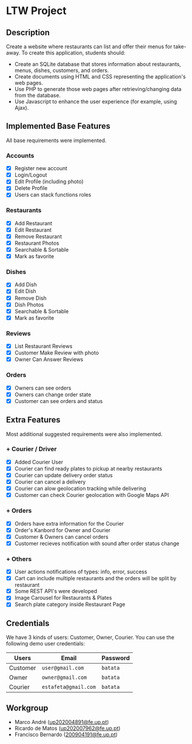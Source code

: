# LTW Project

## Description

Create a website where restaurants can list and offer their menus for take-away. To create this application, students should:

- Create an SQLite database that stores information about restaurants, menus, dishes, customers, and orders.
- Create documents using HTML and CSS representing the application's web pages.
- Use PHP to generate those web pages after retrieving/changing data from the database.
- Use Javascript to enhance the user experience (for example, using Ajax).

## Implemented Base Features

All base requirements were implemented.

### Accounts

- [x] Register new account
- [x] Login/Logout
- [x] Edit Profile (including photo)
- [x] Delete Profile
- [x] Users can stack functions roles

### Restaurants

- [x] Add Restaurant
- [x] Edit Restaurant
- [x] Remove Restaurant
- [x] Restaurant Photos
- [x] Searchable & Sortable
- [x] Mark as favorite

### Dishes

- [x] Add Dish
- [x] Edit Dish
- [x] Remove Dish
- [x] Dish Photos
- [x] Searchable & Sortable
- [x] Mark as favorite

### Reviews

- [x] List Restaurant Reviews
- [x] Customer Make Review with photo
- [x] Owner Can Answer Reviews

### Orders

- [x] Owners can see orders
- [x] Owners can change order state
- [x] Customer can see orders and status

## Extra Features

Most additional suggested requirements were also implemented.

### + Courier / Driver

- [x] Added Courier User
- [x] Courier can find ready plates to pickup at nearby restaurants
- [x] Courier can update delivery order status
- [x] Courier can cancel a delivery
- [x] Courier can alow geolocation tracking while delivering
- [x] Customer can check Courier geolocation with Google Maps API

### + Orders

- [x] Orders have extra information for the Courier
- [x] Order's Kanbord for Owner and Courier
- [x] Customer & Owners can cancel orders
- [x] Customer recieves notification with sound after order status change

### + Others

- [x] User actions notifications of types: info, error, success
- [x] Cart can include multiple restaurants and the orders will be split by restaurant
- [x] Some REST API's were developed
- [x] Image Carousel for Restaurants & Plates
- [x] Search plate category inside Restaurant Page

## Credentials

We have 3 kinds of users: Customer, Owner, Courier.
You can use the following demo user credentials:

| Users    | Email                    | Password     |
| -------- | ------------------------ | ------------ |
| Customer | ```user@gmail.com```     | ```batata``` |
| Owner    | ```owner@gmail.com```    | ```batata``` |
| Courier  | ```estafeta@gmail.com``` | ```batata``` |

## Workgroup

- Marco André (up202004891@fe.up.pt)
- Ricardo de Matos (up202007962@fe.up.pt)
- Francisco Bernardo (200904191@fe.up.pt)

